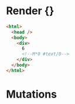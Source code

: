 # Render {}
```html
<html>
  <head />
  <body>
    <div>
      6
      <!--M*0 #text/0-->
    </div>
  </body>
</html>
```

# Mutations
```

```